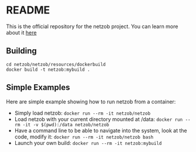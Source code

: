# README 

This is the official repository for the netzob project. You can learn more about it [here](https://github.com/netzob/netzob)

## Building
```
cd netzob/netzob/resources/dockerbuild
docker build -t netzob:mybuild .
```

## Simple Examples 

Here are simple example showing how to run netzob from a container:

- Simply load netzob: `docker run --rm -it netzob/netzob`
- Load netzob with your current directory mounted at /data: `docker run --rm -it -v $(pwd):/data netzob/netzob`
- Have a command line to be able to navigate into the system, look at the code, modify it: `docker run --rm -it netzob/netzob bash`
- Launch your own build: `docker run --rm -it netzob:mybuild`

